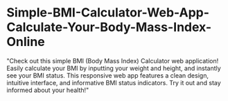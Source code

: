 # Simple-BMI-Calculator-Web-App-Calculate-Your-Body-Mass-Index-Online
"Check out this simple BMI (Body Mass Index) Calculator web application! Easily calculate your BMI by inputting your weight and height, and instantly see your BMI status. This responsive web app features a clean design, intuitive interface, and informative BMI status indicators. Try it out and stay informed about your health!"
